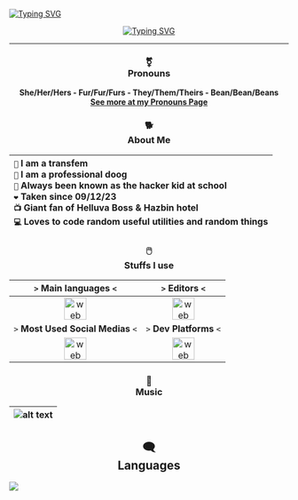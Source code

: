  <a href="https://git.io/typing-svg"><img src="https://readme-typing-svg.demolab.com?font=Fira+Code&duration=3000&color=F72DD8&random=false&width=560&height=30&lines=.%2Fwelcome-to-my-profile.sh;.%2Fhello-there.sh;.%2Fowo.sh" alt="Typing SVG" /></a>
<div align="center">

  <a href="https://git.io/typing-svg"><img src="https://readme-typing-svg.demolab.com?font=Fira+Code&duration=1000&color=F72DD8&center=true&multiline=true&repeat=false&random=false&width=560&height=80&lines=Hello+World!;My+name+is+Z%2C+but+you+know+me+as+ZcraftElite;Welcome+to+my+profile!!!" alt="Typing SVG" /></a>

  ---
  
  ### ⚧️</br>Pronouns
  
  **She/Her/Hers - Fur/Fur/Furs - They/Them/Theirs - Bean/Bean/Beans**</br>
  [**See more at my Pronouns Page**](https://en.pronouns.page/@zcraftelite)
  

  ### 🐕</br>About Me

  | `👧` I am a transfem</br>`🐶` I am a professional doog</br>`🏫` Always been known as the hacker kid at school</br>`❤️` Taken since 09/12/23</br>`📺` Giant fan of Helluva Boss & Hazbin hotel</br>`💻` Loves to code random useful utilities and random things |
  |:---|

  
  ### 🖱️</br>Stuffs I use
  
  | `>` **Main languages** `<`  | `>` **Editors** `<` |
  |:---------------------------:|:-------------------:|
  | <img src="https://skillicons.dev/icons?i=bash,py,html,css" alt="web dev" height="40"/> | <img src="https://skillicons.dev/icons?i=visualstudio,vscode" alt="web dev" height="40"/> |
  | `>` **Most Used Social Medias** `<` | `>` **Dev Platforms** `<` |
  | <img src="https://skillicons.dev/icons?i=twitter,discord,github" alt="web dev" height="40"/> | <img src="https://skillicons.dev/icons?i=gcp,gitlab,replit,git,github,githubactions" alt="web dev" height="40"/> |
  
  
  ### 🎵</br>Music

  | ![alt text](https://github-readme-lastfm-stats.netlify.app/.netlify/functions/card?user=zcraftelite&theme=dark) |
  |---|

  ## 🗨️</br>Languages

  <img src="https://github-readme-stats.vercel.app/api/top-langs/?username=anuraghazra&layout=pie&bg_color=30,5d0979,dc00ff&title_color=fff&text_color=fff" align="left"/>

</div>
